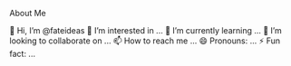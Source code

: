    About Me

  👋 Hi, I’m @fateideas
  👀 I’m interested in ...
  🌱 I’m currently learning ...
  💞️ I’m looking to collaborate on ...
  📫 How to reach me ...
  😄 Pronouns: ...
  ⚡ Fun fact: ...

<!---
fateideas/fateideas is a ✨ special ✨ repository because its `README.md` (this file) appears on your GitHub profile.
You can click the Preview link to take a look at your changes.
--->
